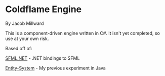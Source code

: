 # Coldflame Engine
 By Jacob Millward

This is a component-driven engine written in C#. It isn't yet completed, so use at your own risk.

Based off of:

[SFML.NET](http://www.sfml-dev.org/download/sfml.net/) - .NET bindings to SFML

[Entity-System](https://github.com/JacobMillward/Entity-System/) - My previous experiment in Java

